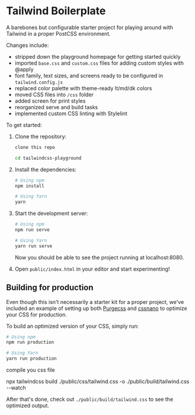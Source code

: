 # Tailwind Boilerplate

A barebones but configurable starter project for playing around with Tailwind in a proper PostCSS environment.

Changes include:
- stripped down the playground homepage for getting started quickly
- imported `base.css` and `custom.css` files for adding custom styles with @apply
- font family, text sizes, and screens ready to be configured in `tailwind.config.js`
- replaced color palette with theme-ready lt/md/dk colors
- moved CSS files into `/css` folder
- added screen for print styles
- reorganized serve and build tasks
- implemented custom CSS linting with Stylelint

To get started:

1. Clone the repository:

    ```bash
    clone this repo

    cd tailwindcss-playground
    ```

2. Install the dependencies:

    ```bash
    # Using npm
    npm install

    # Using Yarn
    yarn
    ```

3. Start the development server:

    ```bash
    # Using npm
    npm run serve

    # Using Yarn
    yarn run serve
    ```

    Now you should be able to see the project running at localhost:8080.

4. Open `public/index.html` in your editor and start experimenting!

## Building for production

Even though this isn't necessarily a starter kit for a proper project, we've included an example of setting up both [Purgecss](https://www.purgecss.com/) and [cssnano](https://cssnano.co/) to optimize your CSS for production.

To build an optimized version of your CSS, simply run:

```bash
# Using npm
npm run production

# Using Yarn
yarn run production
```

compile you css file

npx tailwindcss build ./public/css/tailwind.css -o ./public/build/tailwind.css --watch

After that's done, check out `./public/build/tailwind.css` to see the optimized output.
